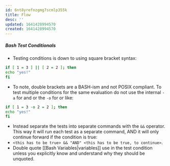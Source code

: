 ```yaml
---
id: 6nt8yrefnzgmg7scmlp355k
title: Flow
desc: ''
updated: 1641428994570
created: 1641428994570
---
```



##### Bash Test Conditionals

- Testing conditions is down to using square bracket syntax:

```bash
if [ 1 = 3 ] || [ 2 = 2 ]; then
echo "yes!"
fi
```

- To note, double brackets are a BASH-ism and not POSIX compliant.
  To test multiple conditions for the same evaluation do not use the
  internal `-a` for and or the `-o` for or like:

```bash
if [ 1 = 3 -o 2 = 2 ]; then
echo "yes!"
fi
```

- Instead separate the tests into separate commands with the `&&` operator.
  This way it will run each test as a separate command, AND it will only
  continue forward if the condition is true:
- `<this has to be true> && "AND" <this has to be true, to continue>`.
- Double quote [[Bash Variables|variables]] use in the test condition unless you
  explicitly know and understand why they should be unquoted.
